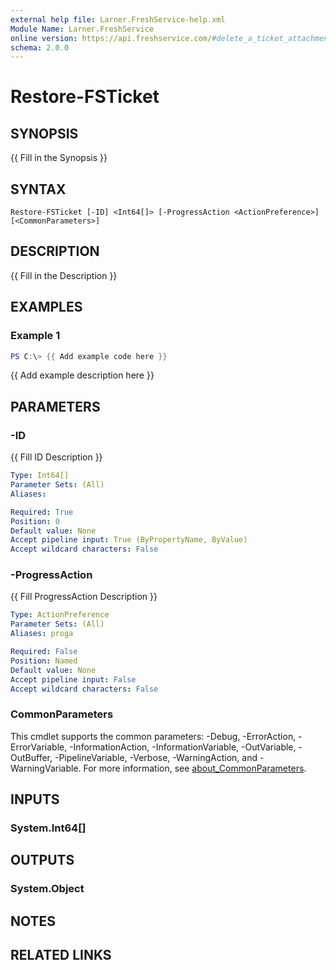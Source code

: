 ```yaml
---
external help file: Larner.FreshService-help.xml
Module Name: Larner.FreshService
online version: https://api.freshservice.com/#delete_a_ticket_attachment
schema: 2.0.0
---
```


# Restore-FSTicket

## SYNOPSIS

{{ Fill in the Synopsis }}

## SYNTAX

```text
Restore-FSTicket [-ID] <Int64[]> [-ProgressAction <ActionPreference>] [<CommonParameters>]
```

## DESCRIPTION

{{ Fill in the Description }}

## EXAMPLES

### Example 1

```powershell
PS C:\> {{ Add example code here }}
```

{{ Add example description here }}

## PARAMETERS

### -ID

{{ Fill ID Description }}

```yaml
Type: Int64[]
Parameter Sets: (All)
Aliases:

Required: True
Position: 0
Default value: None
Accept pipeline input: True (ByPropertyName, ByValue)
Accept wildcard characters: False
```

### -ProgressAction

{{ Fill ProgressAction Description }}

```yaml
Type: ActionPreference
Parameter Sets: (All)
Aliases: proga

Required: False
Position: Named
Default value: None
Accept pipeline input: False
Accept wildcard characters: False
```

### CommonParameters

This cmdlet supports the common parameters: -Debug, -ErrorAction, -ErrorVariable, -InformationAction, -InformationVariable, -OutVariable, -OutBuffer, -PipelineVariable, -Verbose, -WarningAction, and -WarningVariable. For more information, see [about_CommonParameters](http://go.microsoft.com/fwlink/?LinkID=113216).

## INPUTS

### System.Int64[]

## OUTPUTS

### System.Object

## NOTES

## RELATED LINKS

